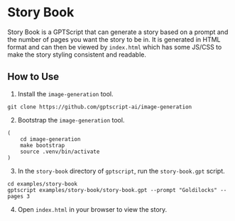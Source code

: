 # Story Book

Story Book is a GPTScript that can generate a story based on a prompt and the number of pages you want the story to be in. It is generated in HTML format and can then be viewed
by `index.html` which has some JS/CSS to make the story styling consistent and readable.

## How to Use
1. Install the `image-generation` tool.

```shell
git clone https://github.com/gptscript-ai/image-generation
```

2. Bootstrap the `image-generation` tool.

```shell
(
    cd image-generation
    make bootstrap
    source .venv/bin/activate
)
```

3. In the `story-book` directory of `gptscript`, run the `story-book.gpt` script.

```shell
cd examples/story-book
gptscript examples/story-book/story-book.gpt --prompt "Goldilocks" --pages 3
```

4. Open `index.html` in your browser to view the story.